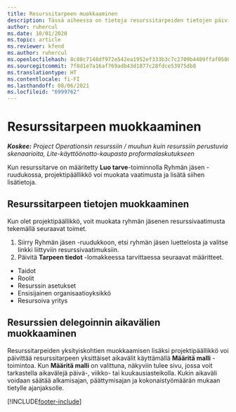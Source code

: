 ```yaml
---
title: Resurssitarpeen muokkaaminen
description: Tässä aiheessa on tietoja resurssitarpeiden tietojen päivittämisestä.
author: ruhercul
ms.date: 10/01/2020
ms.topic: article
ms.reviewer: kfend
ms.author: ruhercul
ms.openlocfilehash: 8c80c7148df972e542ea1952ef333b3c7c2709b4409ffaf0508f8f617d5f9894
ms.sourcegitcommit: 7f8d1e7a16af769adb43d1877c28fdce53975db8
ms.translationtype: HT
ms.contentlocale: fi-FI
ms.lasthandoff: 08/06/2021
ms.locfileid: "6999762"
---
```

# <a name="edit-a-resource-requirement"></a>Resurssitarpeen muokkaaminen

_**Koskee:** Project Operationsin resurssiin / muuhun kuin resurssiin perustuvia skenaarioita, Lite-käyttöönotto-kaupasta proformalaskutukseen_

Kun resurssitarve on määritetty **Luo tarve**-toiminnolla Ryhmän jäsen -ruudukossa, projektipäällikkö voi muokata vaatimusta ja lisätä siihen lisätietoja.

## <a name="edit-resource-requirement-details"></a>Resurssitarpeen tietojen muokkaaminen

Kun olet projektipäällikkö, voit muokata ryhmän jäsenen resurssivaatimusta tekemällä seuraavat toimet.

1. Siirry Ryhmän jäsen -ruudukkoon, etsi ryhmän jäsen luettelosta ja valitse linkki liittyviin resurssivaatimuksiin.
2. Päivitä **Tarpeen tiedot** -lomakkeessa tarvittaessa seuraavat määritteet.

- Taidot
- Roolit
- Resurssin asetukset
- Ensisijainen organisaatioyksikkö
- Resursoiva yritys

## <a name="edit-resource-assignment-contours"></a>Resurssien delegoinnin aikavälien muokkaaminen

Resurssitarpeiden yksityiskohtien muokkaamisen lisäksi projektipäällikkö voi päivittää resurssitarpeen yksittäiset aikavälit käyttämällä **Määritä malli** -toimintoa. Kun **Määritä malli** on valittuna, näkyviin tulee sivu, jossa voit tarkastella aikavälejä päivä-, viikko- tai kuukausiasteikolla. Kukin aikaväli voidaan säätää alkamisajan, päättymisajan ja kokonaistyömäärän mukaan tietylle ajanjaksolle.

[!INCLUDE[footer-include](../includes/footer-banner.md)]
